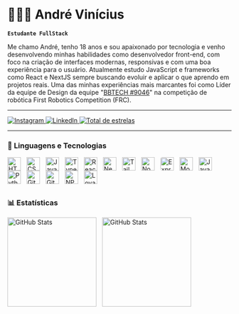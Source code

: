 # 👩🏻‍💻 André Vinícius

**`Estudante FullStack`**

Me chamo André, tenho 18 anos e sou apaixonado por tecnologia e venho desenvolvendo minhas habilidades como desenvolvedor front-end, com foco na criação de interfaces modernas, responsivas e com uma boa experiência para o usuário.
Atualmente estudo JavaScript e frameworks como React e NextJS sempre buscando evoluir e aplicar o que aprendo em projetos reais. Uma das minhas experiências mais marcantes foi como Líder da equipe de Design da equipe "[BBTECH #9046](https://www.instagram.com/bbtech9046/)" na competição de robótica First Robotics Competition (FRC).

---
<p align="left">
  <a href="https://www.instagram.com/andreviniciusbl/" target="_blank">
    <img 
      alt="Instagram"
      title="Me siga no Instagram" 
      src="https://img.shields.io/badge/Instagram-E4405F?style=for-the-badge&logo=instagram&logoColor=white"
    />
  </a>

  <a href="https://www.linkedin.com/in/andreviniciusdev/" target="_blank">
    <img 
      alt="LinkedIn"
      title="Conecte-se comigo no LinkedIn"
      src="https://img.shields.io/badge/LinkedIn-0077B5?style=for-the-badge&logo=linkedin&logoColor=white"
    />
  </a>

  <a href="https://github.com/andreviniciusdev?tab=repositories&sort=stargazers">
        <img 
            alt="Total de estrelas" 
            title="Total de estrelas GitHub" 
            src="https://custom-icon-badges.demolab.com/github/stars/nycollas07?color=55960c&style=for-the-badge&labelColor=488207&logo=star&label=estrelas"
        />
    </a>

</p>


---

### 🤖 Linguagens e Tecnologias

<p align="left">
  <!-- Front‑end -->
  <img align="left" alt="HTML" title="HTML" width="30px" style="padding-right:10px;" src="https://cdn.jsdelivr.net/gh/devicons/devicon@latest/icons/html5/html5-original.svg" />
  <img align="left" alt="CSS" title="CSS" width="30px" style="padding-right:10px;" src="https://cdn.jsdelivr.net/gh/devicons/devicon@latest/icons/css3/css3-original.svg" />
  <img align="left" alt="JavaScript" title="JavaScript" width="30px" style="padding-right:10px;" src="https://cdn.jsdelivr.net/gh/devicons/devicon@latest/icons/javascript/javascript-original.svg" />
  <img align="left" alt="TypeScript" title="TypeScript" width="30px" style="padding-right:10px;" src="https://cdn.jsdelivr.net/gh/devicons/devicon@latest/icons/typescript/typescript-original.svg" />
  <img align="left" alt="React" title="React" width="30px" style="padding-right:10px;" src="https://cdn.jsdelivr.net/gh/devicons/devicon@latest/icons/react/react-original.svg" />
  <img align="left" alt="Next.js" title="Next.js" width="30px" style="padding-right:10px;" src="https://cdn.jsdelivr.net/gh/devicons/devicon@latest/icons/nextjs/nextjs-original.svg" />
  <img align="left" alt="Tailwind CSS" title="Tailwind CSS" width="30px" style="padding-right:10px;" src="https://cdn.jsdelivr.net/gh/devicons/devicon@latest/icons/tailwindcss/tailwindcss-original.svg" />

  <!-- Back‑end -->
  <img align="left" alt="Node.js" title="Node.js" width="30px" style="padding-right:10px;" src="https://cdn.jsdelivr.net/gh/devicons/devicon@latest/icons/nodejs/nodejs-original.svg" />
  <img align="left" alt="Express.js" title="Express.js" width="30px" style="padding-right:10px; background-color: white; border-radius: 4px;" src="https://cdn.jsdelivr.net/gh/devicons/devicon@latest/icons/express/express-original.svg" />
  <img align="left" alt="MongoDB" title="MongoDB" width="30px" style="padding-right:10px;" src="https://cdn.jsdelivr.net/gh/devicons/devicon@latest/icons/mongodb/mongodb-original.svg" />

  <!-- Outros -->
  <img align="left" alt="Java" title="Java" width="30px" style="padding-right:10px;" src="https://cdn.jsdelivr.net/gh/devicons/devicon@latest/icons/java/java-original.svg" />
  <img align="left" alt="Python" title="Python" width="30px" style="padding-right:10px;" src="https://cdn.jsdelivr.net/gh/devicons/devicon@latest/icons/python/python-original.svg" />
  <img align="left" alt="Git" title="Git" width="30px" style="padding-right:10px;" src="https://cdn.jsdelivr.net/gh/devicons/devicon@latest/icons/git/git-original.svg" />
  <img align="left" alt="GitHub" title="GitHub" width="30px" style="padding-right:10px;" src="https://cdn.jsdelivr.net/gh/devicons/devicon@latest/icons/github/github-original.svg" />
  <img align="left" alt="NPM" title="NPM" width="30px" style="padding-right:10px;" src="https://cdn.jsdelivr.net/gh/devicons/devicon@latest/icons/npm/npm-original-wordmark.svg" />
  
  <!-- Lovable -->
  <img 
  align="left" 
  alt="Lovable" 
  title="Lovable" 
  width="30px" 
  style="padding-right:10px;" 
  src="https://worldvectorlogo.com/logos/lovable.svg" 
/>
</p>

<br><br><br><br>


### 📊 Estatísticas

<p>
  <img 
    align="left" 
    alt="GitHub Stats" 
    height="200" 
    style="padding-right: 10px;" 
    src="https://github-readme-stats.vercel.app/api?username=andreviniciusdev&show_icons=true&theme=tokyonight&include_all_commits=true&locale=pt-br" 
  />

<img 
      align="left" 
      alt="GitHub Stats" 
      height="200" 
      style="padding-right: 10px;" 
      src="https://github-readme-stats.vercel.app/api/top-langs/?username=andreviniciusdev&theme=tokyonight&layout=compact&custom_title=Tecnologias&langs_count=9" 
  />

</p>

